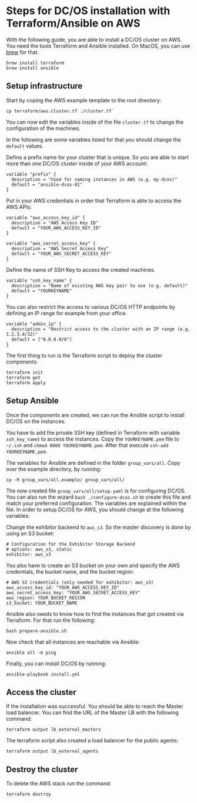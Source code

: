 # Steps for DC/OS installation with Terraform/Ansible on AWS

With the following guide, you are able to install a DC/OS cluster on AWS. You need the tools Terraform and Ansible installed. On MacOS, you can use [brew](https://brew.sh/) for that.

```
brew install terraform
brew install ansible
```

## Setup infrastructure

Start by coping the AWS example template to the root directory:

```
cp terraform/aws.cluster.tf ./cluster.tf`
```

You can now edit the variables inside of the file `cluster.tf` to change the configuration of the machines.

In the following are some variables listed for that you should change the `default` values.

Define a prefix name for your cluster that is unique. So you are able to start more than one DC/OS cluster inside of your AWS account:

```
variable "prefix" {
  description = "Used for naming instances in AWS (e.g. my-dcos)"
  default = "ansible-dcos-01"
}
```

Put in your AWS credentials in order that Terraform is able to access the AWS APIs:

```
variable "aws_access_key_id" {
  description = "AWS Access Key ID"
  default = "YOUR_AWS_ACCESS_KEY_ID"
}

variable "aws_secret_access_key" {
  description = "AWS Secret Access Key"
  default = "YOUR_AWS_SECRET_ACCESS_KEY"
}
```

Define the name of SSH Key to access the created machines.

```
variable "ssh_key_name" {
  description = "Name of existing AWS key pair to use (e.g. default)"
  default = "YOURKEYNAME"
}
```

You can also restrict the access to various DC/OS HTTP endpoints by defining an IP range for example from your office.

```
variable "admin_ip" {
  description = "Restrict access to the cluster with an IP range (e.g. 1.2.3.4/32)"
  default = ["0.0.0.0/0"]
}
```

The first thing to run is the Terraform script to deploy the cluster components:

```
terraform init
terraform get
terraform apply
```

## Setup Ansible

Once the components are created, we can run the Ansible script to install DC/OS on the instances.

You have to add the private SSH key (defined in Terraform with variable `ssh_key_name`) to access the instances. Copy the `YOURKEYNAME.pem` file to `~/.ssh` and `chmod 0600 YOURKEYNAME.pem`. After that execute `ssh-add YOURKEYNAME.pem`.

The variables for Ansible are defined in the folder `group_vars/all`. Copy over the example directory, by running:

```
cp -R group_vars/all.example/ group_vars/all/
```

The now created file `group_vars/all/setup.yaml` is for configuring DC/OS. You can also run the wizard `bash ./configure-dcos.sh` to create this file and match your preferred configuration. The variables are explained within the file. In order to setup DC/OS for AWS, you should change at the following variables:

Change the exhibitor backend to `aws_s3`. So the master discovery is done by using an S3 bucket:

```
# Configuration for the Exhibitor Storage Backend
# options: aws_s3, static
exhibitor: aws_s3
```
You also have to create an S3 bucket on your own and specify the AWS credentials, the bucket name, and the bucket region:

```
# AWS S3 Credentials (only needed for exhibitor: aws_s3)
aws_access_key_id: "YOUR_AWS_ACCESS_KEY_ID"
aws_secret_access_key: "YOUR_AWS_SECRET_ACCESS_KEY"
aws_region: YOUR_BUCKET_REGION
s3_bucket: YOUR_BUCKET_NAME
```

Ansible also needs to know how to find the instances that got created via Terraform. For that run the following:

```
bash prepare-ansible.sh
```

Now check that all instances are reachable via Ansible:

```
ansible all -m ping
```

Finally, you can install DC/OS by running:

```
ansible-playbook install.yml
```

## Access the cluster

If the installation was successful. You should be able to reach the Master load balancer. You can find the URL of the Master LB with the following command:

```
terraform output lb_external_masters
```

The terraform script also created a load balancer for the public agents:

```
terraform output lb_external_agents
```

## Destroy the cluster

To delete the AWS stack run the command:

```
terraform destroy
```
